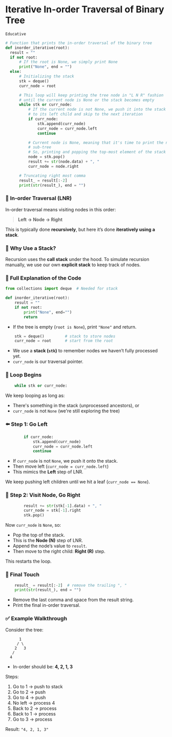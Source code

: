 # Iterative In-order Traversal of Binary Tree

`Educative`

```python
# Function that prints the in-order traversal of the binary tree
def inorder_iterative(root):
  result = ""
  if not root:
      # If the root is None, we simply print None
      print("None", end = "")
  else:
      # Initializing the stack
      stk = deque()
      curr_node = root

      # This loop will keep printing the tree node in "L N R" fashion
      # until the current node is None or the stack becomes empty
      while stk or curr_node:
          # If the current node is not None, we push it into the stack and point it
          # to its left child and skip to the next iteration
          if curr_node:
              stk.append(curr_node)
              curr_node = curr_node.left
              continue

          # Current node is None, meaning that it's time to print the nodes in the "L"
          # sub-tree
          # So, printing and popping the top-most element of the stack
          node = stk.pop()
          result += str(node.data) + ", "
          curr_node = node.right

      # Truncating right most comma
      result_ = result[:-2]
      print(str(result_), end = "")
```


### 🌳 **In-order Traversal (LNR)**

In-order traversal means visiting nodes in this order:

> **Left → Node → Right**

This is typically done **recursively**, but here it’s done **iteratively using a stack**.


### 🧠 **Why Use a Stack?**

Recursion uses the **call stack** under the hood. To simulate recursion manually, we use our own **explicit stack** to keep track of nodes.


### 📘 Full Explanation of the Code

```python
from collections import deque  # Needed for stack

def inorder_iterative(root):
    result = ""
    if not root:
        print("None", end="")
        return
```

* If the tree is empty (`root is None`), print `"None"` and return.


```python
    stk = deque()         # stack to store nodes
    curr_node = root      # start from the root
```

* We use a **stack (`stk`)** to remember nodes we haven’t fully processed yet.
* `curr_node` is our traversal pointer.


### 🔁 Loop Begins

```python
    while stk or curr_node:
```

We keep looping as long as:

* There's something in the stack (unprocessed ancestors), or
* `curr_node` is not `None` (we're still exploring the tree)


### ⬅️ Step 1: Go Left

```python
        if curr_node:
            stk.append(curr_node)
            curr_node = curr_node.left
            continue
```

* If `curr_node` is not `None`, we push it onto the stack.
* Then move left (`curr_node = curr_node.left`)
* This mimics the **Left** step of LNR.

We keep pushing left children until we hit a leaf (`curr_node == None`).


### 🔄 Step 2: Visit Node, Go Right

```python
        result += str(stk[-1].data) + ", "
        curr_node = stk[-1].right
        stk.pop()
```

Now `curr_node` is `None`, so:

* Pop the top of the stack.
* This is the **Node (N)** step of LNR.
* Append the node’s value to `result`.
* Then move to the right child: **Right (R)** step.

This restarts the loop.


### 🧹 Final Touch

```python
    result_ = result[:-2]  # remove the trailing ", "
    print(str(result_), end = "")
```

* Remove the last comma and space from the result string.
* Print the final in-order traversal.


### ✅ Example Walkthrough

Consider the tree:

```
      1
     / \
    2   3
   /
  4
```

* In-order should be: **4, 2, 1, 3**

Steps:

1. Go to 1 → push to stack
2. Go to 2 → push
3. Go to 4 → push
4. No left → process 4
5. Back to 2 → process
6. Back to 1 → process
7. Go to 3 → process

Result: `"4, 2, 1, 3"`

